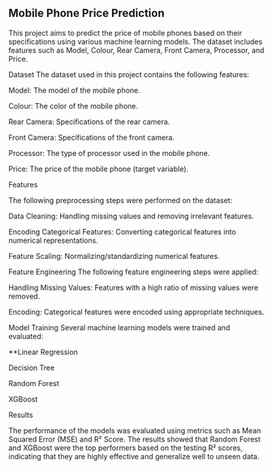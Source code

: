 ## **Mobile Phone Price Prediction**

This project aims to predict the price of mobile phones based on their specifications using various machine learning models. The dataset includes features such as Model, Colour, Rear Camera, Front Camera, Processor, and Price.

Dataset The dataset used in this project contains the following features:

Model: The model of the mobile phone.

Colour: The color of the mobile phone.

Rear Camera: Specifications of the rear camera.

Front Camera: Specifications of the front camera.

Processor: The type of processor used in the mobile phone.

Price: The price of the mobile phone (target variable).

Features

The following preprocessing steps were performed on the dataset:

Data Cleaning: Handling missing values and removing irrelevant features.

Encoding Categorical Features: Converting categorical features into numerical representations.

Feature Scaling: Normalizing/standardizing numerical features.

Feature Engineering The following feature engineering steps were applied:

Handling Missing Values: Features with a high ratio of missing values were removed.

Encoding: Categorical features were encoded using appropriate techniques.

Model Training Several machine learning models were trained and evaluated:

**Linear Regression

Decision Tree

Random Forest

XGBoost

Results

The performance of the models was evaluated using metrics such as Mean Squared Error (MSE) and R² Score. The results showed that Random Forest and XGBoost were the top performers based on the testing R² scores, indicating that they are highly effective and generalize well to unseen data.
